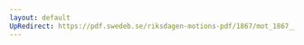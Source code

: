 ```yaml
---
layout: default
UpRedirect: https://pdf.swedeb.se/riksdagen-motions-pdf/1867/mot_1867__ak__00172/mot_1867__ak__00172_001.pdf
---
```

